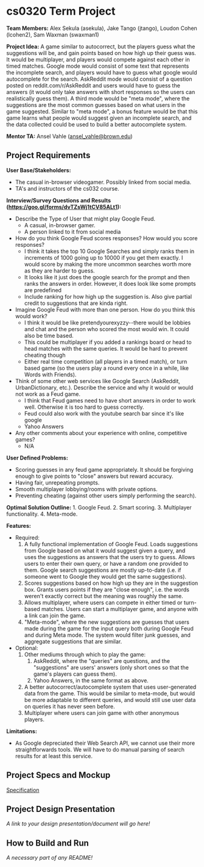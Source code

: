 # cs0320 Term Project

**Team Members:** Alex Sekula (asekula), Jake Tango (jtango), Loudon Cohen (lcohen2), Sam Waxman (swaxman1)

**Project Idea:** 
	A game similar to autocorrect, but the players guess what the suggestions will be, and gain points based on how high up their guess was. It would be multiplayer, and players would compete against each other in timed matches. Google mode would consist of some text that represents the incomplete search, and players would have to guess what google would autocomplete for the search. AskReddit mode would consist of a question posted on reddit.com/r/AskReddit and users would have to guess the answers (it would only take answers with short responses so the users can realistically guess them). A third mode would be "meta mode", where the suggestions are the most common guesses based on what users in the game suggested. Similar to "meta mode", a bonus feature would be that this game learns what people would suggest given an incomplete search, and the data collected could be used to build a better autocomplete system.

**Mentor TA:** Ansel Vahle (ansel_vahle@brown.edu)

## Project Requirements

**User Base/Stakeholders:**
- The casual in-browser videogamer. Possibly linked from social media.
- TA's and instructors of the cs032 course.

**Interview/Survey Questions and Results (https://goo.gl/forms/dvTZsWj1tCV85ALt1):**
* Describe the Type of User that might play Google Feud.
	- A casual, in-browser gamer.
	- A person linked to it from social media
* How do you think Google Feud scores responses? How would you score responses?
	- I think it takes the top 10 Google Searches and simply ranks them in increments of 1000 going up to 10000 if you get them exactly. I would score by making the more uncommon searches worth more as they are harder to guess.
	- It looks like it just does the google search for the prompt and then ranks the answers in order. However, it does look like some prompts are predefined
	- Include ranking for how high up the suggestion is. Also give partial credit to suggestions that are kinda right.
* Imagine Google Feud with more than one person. How do you think this would work?
	- I think it would be like pretendyourexyzzy--there would be lobbies and chat and the person who scored the most would win. It could also be time based.
	- This could be multiplayer if you added a rankings board or head to head matches with the same queries. It would be hard to prevent cheating though
	- Either real time competition (all players in a timed match), or turn based game (so the users play a round every once in a while, like Words with Friends).
* Think of some other web services like Google Search (AskReddit, UrbanDictionary, etc.). Describe the service and why it would or would not work as a Feud game.
	- I think that Feud games need to have short answers in order to work well. Otherwise it is too hard to guess correctly.
	- Feud could also work with the youtube search bar since it's like google
	- Yahoo Answers	
* Any other comments about your experience with online, competitive games?
	- N/A

**User Defined Problems:**
- Scoring guesses in any feud game appropriately. It should be forgiving enough to give points to "close" answers but reward accuracy.
- Having fair, unrepeating prompts. 
- Smooth multiplayer lobbying/rooms with private options.
- Preventing cheating (against other users simply performing the search).

**Optimal Solution Outline:**
	1. Google Feud.
	2. Smart scoring.
	3. Multiplayer functionality.
	4. Meta-mode.
	
**Features:**
* Required:
	1. A fully functional implementation of Google Feud. Loads suggestions from Google based on what it would suggest given a query, and uses the suggestions as answers that the users try to guess. Allows users to enter their own query, or have a random one provided to them. Google search suggestions are mostly up-to-date (i.e. if someone went to Google they would get the same suggestions).		
	2. Scores suggestions based on how high up they are in the suggestion box. Grants users points if they are "close enough", i.e. the words weren't exactly correct but the meaning was roughly the same.
	3. Allows multiplayer, where users can compete in either timed or turn-based matches. Users can start a multiplayer game, and anyone with a link can join the game.
	4. "Meta-mode", where the new suggestions are guesses that users made during the game for the input query both during Google Feud and during Meta mode. The system would filter junk guesses, and aggregate suggestions that are similar.
* Optional:
	1. Other mediums through which to play the game: 
		1. AskReddit, where the "queries" are questions, and the "suggestions" are users' answers (only short ones so that the game's players can guess them).
		2. Yahoo Answers, in the same format as above.
	2. A better autocorrect/autocomplete system that uses user-generated data from the game. This would be similar to meta-mode, but would be more adaptable to different queries, and would still use user data on queries it has never seen before.
	3. Multiplayer where users can join game with other anonymous players.
	
**Limitations:**
- As Google depreciated their Web Search API, we cannot use their more straightforwards tools. We will have to do manual parsing of search results for at least this service.

## Project Specs and Mockup
<a href = docs/specification.md>Specification</a>

## Project Design Presentation
_A link to your design presentation/document will go here!_

## How to Build and Run
_A necessary part of any README!_
